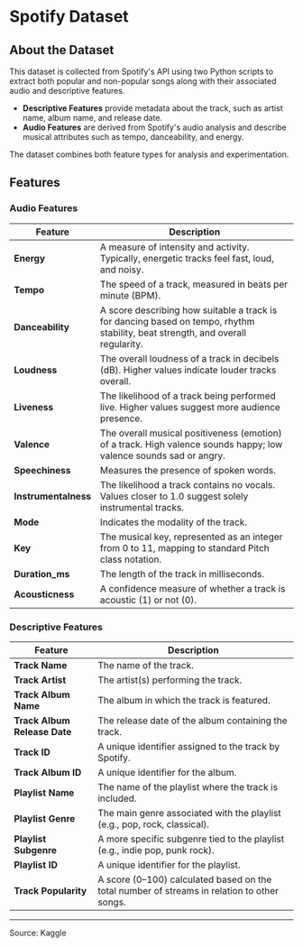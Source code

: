 # Spotify Dataset

## About the Dataset
This dataset is collected from Spotify's API using two Python scripts to extract both popular and non-popular songs along with their associated audio and descriptive features.

- **Descriptive Features** provide metadata about the track, such as artist name, album name, and release date.
- **Audio Features** are derived from Spotify's audio analysis and describe musical attributes such as tempo, danceability, and energy.

The dataset combines both feature types for analysis and experimentation.

## Features

### Audio Features
| Feature          | Description  |
|-----------------|--------------|
| **Energy**      | A measure of intensity and activity. Typically, energetic tracks feel fast, loud, and noisy. |
| **Tempo**       | The speed of a track, measured in beats per minute (BPM). |
| **Danceability** | A score describing how suitable a track is for dancing based on tempo, rhythm stability, beat strength, and overall regularity. |
| **Loudness**    | The overall loudness of a track in decibels (dB). Higher values indicate louder tracks overall. |
| **Liveness**    | The likelihood of a track being performed live. Higher values suggest more audience presence. |
| **Valence**     | The overall musical positiveness (emotion) of a track. High valence sounds happy; low valence sounds sad or angry. |
| **Speechiness** | Measures the presence of spoken words. |
| **Instrumentalness** | The likelihood a track contains no vocals. Values closer to 1.0 suggest solely instrumental tracks. |
| **Mode**        | Indicates the modality of the track. |
| **Key**         | The musical key, represented as an integer from 0 to 11, mapping to standard Pitch class notation. |
| **Duration_ms** | The length of the track in milliseconds. |
| **Acousticness** | A confidence measure of whether a track is acoustic (1) or not (0). |

### Descriptive Features
| Feature                    | Description  |
|----------------------------|--------------|
| **Track Name**             | The name of the track. |
| **Track Artist**           | The artist(s) performing the track. |
| **Track Album Name**       | The album in which the track is featured. |
| **Track Album Release Date** | The release date of the album containing the track. |
| **Track ID**               | A unique identifier assigned to the track by Spotify. |
| **Track Album ID**         | A unique identifier for the album. |
| **Playlist Name**          | The name of the playlist where the track is included. |
| **Playlist Genre**         | The main genre associated with the playlist (e.g., pop, rock, classical). |
| **Playlist Subgenre**      | A more specific subgenre tied to the playlist (e.g., indie pop, punk rock). |
| **Playlist ID**            | A unique identifier for the playlist. |
| **Track Popularity**       | A score (0–100) calculated based on the total number of streams in relation to other songs. |

---

Source: Kaggle
